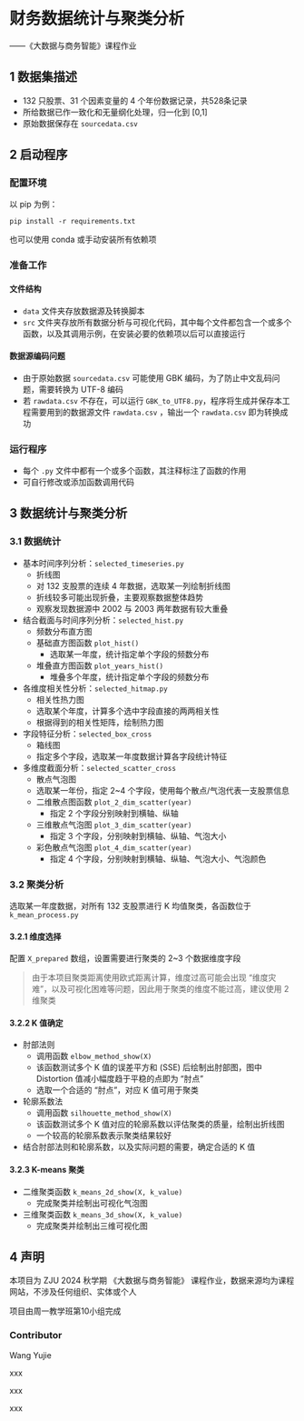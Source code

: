 # 财务数据统计与聚类分析

——《大数据与商务智能》课程作业

## 1 数据集描述

- 132 只股票、31 个因素变量的 4 个年份数据记录，共528条记录
- 所给数据已作一致化和无量纲化处理，归一化到 [0,1]
- 原始数据保存在 `sourcedata.csv`

## 2 启动程序
### 配置环境

以 pip 为例：
```shell
pip install -r requirements.txt
```

也可以使用 conda 或手动安装所有依赖项

### 准备工作
#### 文件结构

- `data` 文件夹存放数据源及转换脚本
- `src` 文件夹存放所有数据分析与可视化代码，其中每个文件都包含一个或多个函数，以及其调用示例，在安装必要的依赖项以后可以直接运行

#### 数据源编码问题

- 由于原始数据 `sourcedata.csv` 可能使用 GBK 编码，为了防止中文乱码问题，需要转换为 UTF-8 编码
- 若 `rawdata.csv` 不存在，可以运行 `GBK_to_UTF8.py`，程序将生成并保存本工程需要用到的数据源文件 `rawdata.csv` ，输出一个 `rawdata.csv` 即为转换成功

### 运行程序
- 每个 `.py` 文件中都有一个或多个函数，其注释标注了函数的作用
- 可自行修改或添加函数调用代码

## 3 数据统计与聚类分析
### 3.1 数据统计

- 基本时间序列分析：`selected_timeseries.py`
  - 折线图
  - 对 132 支股票的连续 4 年数据，选取某一列绘制折线图
  - 折线较多可能出现折叠，主要观察数据整体趋势
  - 观察发现数据源中 2002 与 2003 两年数据有较大重叠
- 结合截面与时间序列分析：`selected_hist.py`
  - 频数分布直方图
  - 基础直方图函数 `plot_hist()` 
    - 选取某一年度，统计指定单个字段的频数分布
  - 堆叠直方图函数 `plot_years_hist()`
    - 堆叠多个年度，统计指定单个字段的频数分布
- 各维度相关性分析：`selected_hitmap.py`
  - 相关性热力图
  - 选取某个年度，计算多个选中字段直接的两两相关性
  - 根据得到的相关性矩阵，绘制热力图
- 字段特征分析：`selected_box_cross`
  - 箱线图
  - 指定多个字段，选取某一年度数据计算各字段统计特征
- 多维度截面分析：`selected_scatter_cross`
  - 散点气泡图
  - 选取某一年份，指定 2~4 个字段，使用每个散点/气泡代表一支股票信息
  - 二维散点图函数 `plot_2_dim_scatter(year)`
    - 指定 2 个字段分别映射到横轴、纵轴
  - 三维散点气泡图 `plot_3_dim_scatter(year)`
    - 指定 3 个字段，分别映射到横轴、纵轴、气泡大小
  - 彩色散点气泡图 `plot_4_dim_scatter(year)`
    - 指定 4 个字段，分别映射到横轴、纵轴、气泡大小、气泡颜色

### 3.2 聚类分析

选取某一年度数据，对所有 132 支股票进行 K 均值聚类，各函数位于 `k_mean_process.py`

#### 3.2.1 维度选择
配置 `X_prepared` 数组，设置需要进行聚类的 2~3 个数据维度字段

> 由于本项目聚类距离使用欧式距离计算，维度过高可能会出现 “维度灾难”，以及可视化困难等问题，因此用于聚类的维度不能过高，建议使用 2 维聚类

#### 3.2.2 K 值确定

- 肘部法则
  - 调用函数 `elbow_method_show(X)`
  - 该函数测试多个 K 值的误差平方和 (SSE) 后绘制出肘部图，图中 Distortion 值减小幅度趋于平稳的点即为 “肘点”
  - 选取一个合适的 “肘点”，对应 K 值可用于聚类
- 轮廓系数法
  - 调用函数 `silhouette_method_show(X)`
  - 该函数测试多个 K 值对应的轮廓系数以评估聚类的质量，绘制出折线图
  - 一个较高的轮廓系数表示聚类结果较好
- 结合肘部法则和轮廓系数，以及实际问题的需要，确定合适的 K 值

#### 3.2.3 K-means 聚类

- 二维聚类函数 `k_means_2d_show(X, k_value)`
  - 完成聚类并绘制出可视化气泡图
- 三维聚类函数 `k_means_3d_show(X, k_value)`
  - 完成聚类并绘制出三维可视化图

## 4 声明

本项目为 ZJU 2024 秋学期 《大数据与商务智能》 课程作业，数据来源均为课程网站，不涉及任何组织、实体或个人

项目由周一教学班第10小组完成

### Contributor

Wang Yujie

xxx

xxx

xxx
